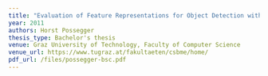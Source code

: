 ```yaml
---
title: "Evaluation of Feature Representations for Object Detection with Boosted Classifiers"
year: 2011
authors: Horst Possegger
thesis_type: Bachelor's thesis
venue: Graz University of Technology, Faculty of Computer Science
venue_url: https://www.tugraz.at/fakultaeten/csbme/home/
pdf_url: /files/possegger-bsc.pdf
---
```

